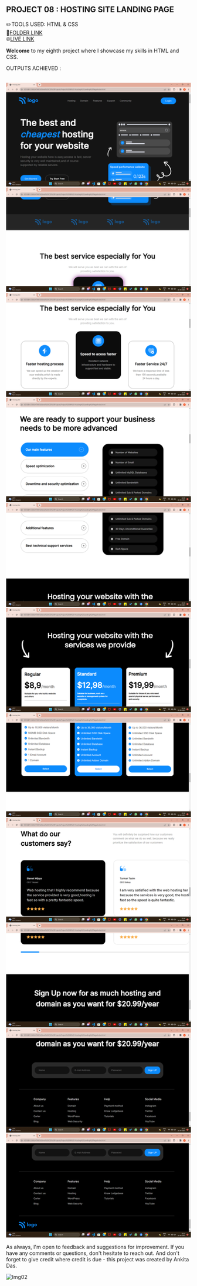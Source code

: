 ## PROJECT 08 :  **HOSTING SITE LANDING PAGE** 


✏️TOOLS USED: HTML & CSS<br>
📂[FOLDER LINK](https://github.com/imankitadas/Fullstack-Javascript-Projects-2023/tree/main/02_HTML%20and%20CSS%20Projects/Project%2008%20-Hosting%20Landing%20Page)<br>
🌐[LIVE LINK](https://64e9acfb5e38211445e87f40--fabulous-narwhal-574fd6.netlify.app/)<br>

**Welcome** to my eighth project where I showcase my skills in HTML and CSS.<br>

OUTPUTS ACHIEVED :<br><br>

![IMG1](photos/img1.png)
![IMG2](photos/img2.png)
![IMG3](photos/img3.png)
![IMG4](photos/img4.png) 
![IMG5](photos/img5.png)
![IMG6](photos/img6.png)
![IMG7](photos/img7.png)
![IMG8](photos/img8.png)
![IMG9](photos/img9.png)
![IMG10](photos/img10.png)
![IMG11](photos/img11.png)

As always, I'm open to feedback and suggestions for improvement. If you have any comments or questions, don't hesitate to reach out. And don't forget to give credit where credit is due - this project was created by Ankita Das.

![Img02](https://img.shields.io/badge/By-Ankita%20das-brightgreen)

